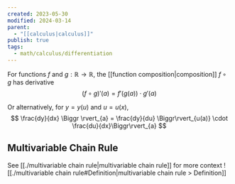 ```yaml
---
created: 2023-05-30
modified: 2024-03-14
parent:
  - "[[calculus|calculus]]"
publish: true
tags:
  - math/calculus/differentiation
---
```

For functions $f$ and $g : \mathbb{R} \rightarrow \mathbb{R}$, the [[function composition|composition]] $f \circ g$ has derivative
$$
(f \circ g)'(a) = f'(g(a)) \cdot g'(a)
$$

Or alternatively, for $y = y(u)$ and $u = u(x)$,
$$
\frac{dy}{dx} \Biggr \rvert_{a} = \frac{dy}{du} \Biggr\rvert_{u(a)} \cdot \frac{du}{dx}\Biggr\rvert_{a}
$$

## Multivariable Chain Rule
See [[./multivariable chain rule|multivariable chain rule]] for more context
![[./multivariable chain rule#Definition|multivariable chain rule > Definition]]